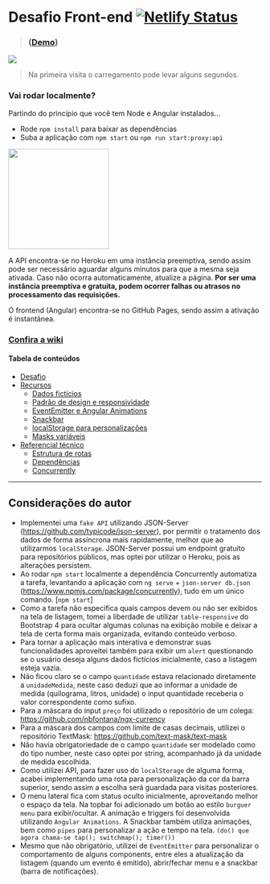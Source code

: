 # Desafio Front-end [![Netlify Status](https://api.netlify.com/api/v1/badges/c1526fa1-21e8-407d-8c66-b98e78d5316c/deploy-status)](https://app.netlify.com/sites/desafio-senior/deploys)
> ### ([Demo](https://desafio-senior.tiagoboeing.com/))

![](https://camo.githubusercontent.com/2da13ddd6089857cf2219a18da7340a27d96da52/687474703a2f2f672e7265636f726469742e636f2f4a7047594677385956332e676966)

> Na primeira visita o carregamento pode levar alguns segundos.

### Vai rodar localmente? 
Partindo do princípio que você tem Node e Angular instalados...
- Rode `npm install` para baixar as dependências
- Suba a aplicação com `npm start` ou `npm run start:proxy:api`

<img src="https://res.cloudinary.com/practicaldev/image/fetch/s--7f5GjxUW--/c_limit%2Cf_auto%2Cfl_progressive%2Cq_auto%2Cw_880/https://thepracticaldev.s3.amazonaws.com/i/c29t9uc8roz8g9rddbqs.png" width="200"/>

A API encontra-se no Heroku em uma instância preemptiva, sendo assim pode ser necessário aguardar alguns minutos para que a mesma seja ativada. Caso não ocorra automaticamente, atualize a página. **Por ser uma instância preemptiva e gratuita, podem ocorrer falhas ou atrasos no processamento das requisições.**

O frontend (Angular) encontra-se no GitHub Pages, sendo assim a ativação é instantânea.

### [Confira a wiki](https://github.com/tiagoboeing/desafio-frontend-senior/wiki)

#### Tabela de conteúdos

- [Desafio](https://github.com/tiagoboeing/desafio-frontend-senior/wiki#desafio)
- [Recursos](https://github.com/tiagoboeing/desafio-frontend-senior/wiki/Recursos)
  - [Dados fictícios](https://github.com/tiagoboeing/desafio-frontend-senior/wiki/Recursos#dados-fict%C3%ADcios)
  - [Padrão de design e responsividade](https://github.com/tiagoboeing/desafio-frontend-senior/wiki/Recursos#padr%C3%A3o-de-design-e-responsividade)
  - [EventEmitter e Angular Animations](https://github.com/tiagoboeing/desafio-frontend-senior/wiki/Recursos#eventemitter-e-angular-animations)
  - [Snackbar](https://github.com/tiagoboeing/desafio-frontend-senior/wiki/Recursos#snackbar)
  - [localStorage para personalizações](https://github.com/tiagoboeing/desafio-frontend-senior/wiki/Recursos#localstorage-para-personaliza%C3%A7%C3%A3o)
  - [Masks variáveis](https://github.com/tiagoboeing/desafio-frontend-senior/wiki/Recursos#mask-vari%C3%A1veis)
- [Referencial técnico](https://github.com/tiagoboeing/desafio-frontend-senior/wiki/Referencial-t%C3%A9cnico)
  - [Estrutura de rotas](https://github.com/tiagoboeing/desafio-frontend-senior/wiki/Referencial-t%C3%A9cnico#estrutura-de-rotas)
  - [Dependências](https://github.com/tiagoboeing/desafio-frontend-senior/wiki/Referencial-t%C3%A9cnico#depend%C3%AAncias)
  - [Concurrently](https://github.com/tiagoboeing/desafio-frontend-senior/wiki/Referencial-t%C3%A9cnico#concurrently)

<hr>

## Considerações do autor

- Implementei uma `fake API` utilizando JSON-Server (https://github.com/typicode/json-server), por permitir o tratamento dos dados de forma assíncrona mais rapidamente, melhor que ao utilizarmos `localStorage`. JSON-Server possui um endpoint gratuito para repositórios públicos, mas optei por utilizar o Heroku, pois as alterações persistem.
- Ao rodar `npm start` localmente a dependência Concurrently automatiza a tarefa, levantando a aplicação com `ng serve` + `json-server db.json` (https://www.npmjs.com/package/concurrently), tudo em um único comando. [`npm start`]
- Como a tarefa não especifica quais campos devem ou não ser exibidos na tela de listagem, tomei a liberdade de utilizar `table-responsive` do Bootstrap 4 para ocultar algumas colunas na exibição mobile e deixar a tela de certa forma mais organizada, evitando conteúdo verboso.
- Para tornar a aplicação mais interativa e demonstrar suas funcionalidades aproveitei também para exibir um `alert` questionando se o usuário deseja alguns dados fictícios inicialmente, caso a listagem esteja vazia.
- Não ficou claro se o campo `quantidade` estava relacionado diretamente a `unidadeMedida`, neste caso deduzi que ao informar a unidade de medida (quilograma, litros, unidade) o input quantidade receberia o valor correspondente como sufixo.
- Para a máscara do input `preço` foi utilizado o repositório de um colega: https://github.com/nbfontana/ngx-currency
- Para a máscara dos campos com limite de casas decimais, utilizei o repositório TextMask: https://github.com/text-mask/text-mask
- Não havia obrigatoriedade de o campo `quantidade` ser modelado como do tipo number, neste caso optei por string, acompanhado já da unidade de medida escolhida.
- Como utilizei API, para fazer uso do `localStorage` de alguma forma, acabei implementando uma rota para personalização da cor da barra superior, sendo assim a escolha será guardada para visitas posteriores.
- O menu lateral fica com status oculto inicialmente, aproveitando melhor o espaço da tela. Na topbar foi adicionado um botão ao estilo `burguer menu` para exibir/ocultar. A animação e triggers foi desenvolvida utilizando `Angular Animations`. A Snackbar também utiliza animações, bem como `pipes` para personalizar a ação e tempo na tela. `(do() que agora chama-se tap(); switchmap(); timer())`
- Mesmo que não obrigatório, utilizei de `EventEmitter` para personalizar o comportamento de alguns components, entre eles a atualização da listagem (quando um evento é emitido), abrir/fechar menu e a snackbar (barra de notificações).
